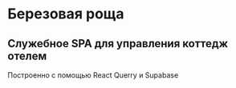 # Березовая роща

## Служебное SPA для управления коттедж отелем

Построенно с помощью React Querry и Supabase

